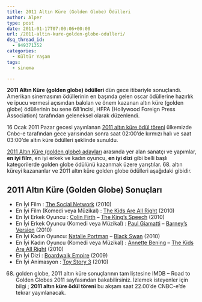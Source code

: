 ```yaml
---
title: 2011 Altın Küre (Golden Globe) Ödülleri
author: Alper
type: post
date: 2011-01-17T07:00:06+00:00
url: /2011-altin-kure-golden-globe-odulleri/
dsq_thread_id:
  - 949371352
categories:
  - Kültür Yaşam
tags:
  - sinema

---
```

**2011 Altın Küre (golden globe) ödülleri** dün gece itibariyle sonuçlandı. Amerikan sinemasının ödüllerinin en başında gelen oscar ödüllerine hazırlık ve ipucu vermesi açısından bakılan ve önem kazanan altın küre (golden globe) ödüllerinin bu sene 68&#8217;incisi, HFPA (Hollywood Foreign Press Association) tarafından geleneksel olarak düzenlendi.

16 Ocak 2011 Pazar gecesi yayınlanan [2011 altın küre ödül töreni][1] ülkemizde Cnbc-e tarafından gece yarısından sonra saat 02:00&#8217;de kırmızı halı ve saat 03:00&#8217;de altın küre ödülleri şeklinde sunuldu.

[2011 Altın Küre (golden globe) adayları][2] arasında yer alan sanatçı ve yapımlar, **en iyi film**, en iyi erkek ve kadın oyuncu, **en iyi dizi** gibi belli başlı kategorilerde golden globe ödülünü kazanmak üzere yarıştılar. 68. altın küreyi kazananlar ve 2011 altın küre golden globe ödülleri aşağıdaki gibidir.

## 2011 Altın Küre (Golden Globe) Sonuçları

  * En İyi Film : <a href="http://www.imdb.com/title/tt1285016/" target="_blank">The Social Network</a> (2010)
  * En İyi Film (Komedi veya Müzikal) : <a href="http://www.imdb.com/title/tt0842926/" target="_blank">The Kids Are All Right</a> (2010)
  * En İyi Erkek Oyuncu : <a href="http://www.imdb.com/name/nm0000147/" target="_blank">Colin Firth</a> &#8211; <a href="http://www.imdb.com/title/tt1504320/" target="_blank">The King&#8217;s Speech</a> (2010)
  * En İyi Erkek Oyuncu (Komedi veya Müzikal) : <a href="http://www.imdb.com/name/nm0316079/" target="_blank">Paul Giamatti</a> &#8211; <a href="http://www.imdb.com/title/tt1423894/" target="_blank">Barney&#8217;s Version</a> (2010)
  * En İyi Kadın Oyuncu: <a href="http://www.imdb.com/name/nm0000204/" target="_blank">Natalie Portman</a> &#8211; <a href="http://www.imdb.com/title/tt0947798/" target="_blank">Black Swan</a> (2010)
  * En İyi Kadın Oyuncu (Komedi veya Müzikal) : <a href="http://www.imdb.com/name/nm0000906/" target="_blank">Annette Bening</a> &#8211; <a href="http://www.imdb.com/title/tt0842926/" target="_blank">The Kids Are All Right</a> (2010)
  * En İyi Dizi : <a href="http://www.imdb.com/title/tt0979432/" target="_blank">Boardwalk Empire</a> (2009)
  * En İyi Animasyon : <a href="http://www.imdb.com/title/tt0435761/" target="_blank">Toy Story 3</a> (2010)

68. golden globe, 2011 altın küre sonuçlarının tam listesine IMDB – Road to Golden Globes 2011 sayfasından bakabilirsiniz. İzlemek isteyenler için bilgi ; **2011 altın küre ödül töreni** bu akşam saat 22.00’de CNBC-e’de tekrar yayınlanacak.

 [1]: https://www.murekkep.org/2011-altin-kure-golden-globe-odul-toreni-4054
 [2]: https://www.murekkep.org/2011-altin-kure-golden-globe-adaylari-3814